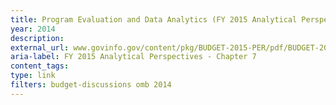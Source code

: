 ```yaml
---
title: Program Evaluation and Data Analytics (FY 2015 Analytical Perspectives - Chapter 7)
year: 2014
description: 
external_url: www.govinfo.gov/content/pkg/BUDGET-2015-PER/pdf/BUDGET-2015-PER.pdf
aria-label: FY 2015 Analytical Perspectives - Chapter 7
content_tags: 
type: link
filters: budget-discussions omb 2014
---
```

